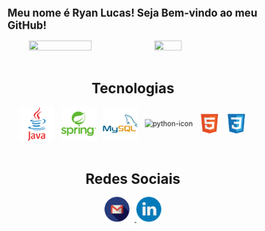 ## Meu nome é Ryan Lucas! Seja Bem-vindo ao meu GitHub!

<div style="display: flex; justify-content: center;">
  <img style="height: 100%; width: 50%;" src="https://github-readme-stats.vercel.app/api?username=ryanlcampos&show_icons=true&theme=tokyonight&include_all_commits=true&count_private=true" />
  <img style="height: 100%; width: 33%;" src="https://github-readme-stats.vercel.app/api/top-langs/?username=ryanlcampos&layout=compact&langs_count=16&theme=tokyonight" />
</div>

<br>

<div align="center">
  <h1 align="center">Tecnologias</h1>
  <div style="display: inline-block; margin-bottom: 20px;">
    <img align="center" height="70" width="70" alt="java-icon" src="https://github.com/devicons/devicon/blob/master/icons/java/java-original-wordmark.svg" style="margin-right: 10px;">
    <img align="center" height="70" width="70" alt="spring-icon" src="https://github.com/devicons/devicon/blob/ca28c779441053191ff11710fe24a9e6c23690d6/icons/spring/spring-original-wordmark.svg#L1" style="margin-right: 10px;">
    <img align="center" height="70" width="70" alt="mysql-icon" src="https://github.com/devicons/devicon/blob/master/icons/mysql/mysql-original-wordmark.svg" style="margin-right: 10px;">
    <img align="center" height="40" width="40" alt="python-icon" src="https://raw.githubusercontent.com/jmnote/z-icons/master/svg/python.svg" style="margin-right: 10px;">
    <img align="center" height="40" width="40" alt="html-icon" src="https://raw.githubusercontent.com/devicons/devicon/master/icons/html5/html5-original.svg" style="margin-right: 10px;">
    <img align="center" height="40" width="40" alt="css-icon" src="https://raw.githubusercontent.com/devicons/devicon/master/icons/css3/css3-original.svg">
  </div>

  <br>

  <h1 align="center">Redes Sociais</h1>
  <div style="text-align: center;">
    <a href="mailto:ryanlcampos19@gmail.com">
      <img height="50" width="50" src="gmailredondo.png" style="margin-right: 10px;">
    </a>
    <a href="https://www.linkedin.com/in/ryan-lucas-pires-campos-56a9a7227/" target="_blank">
      <img height="50" width="50" src="linkedin.png">
    </a>
  </div>
</div>
